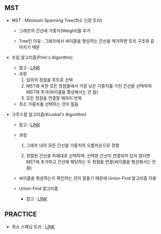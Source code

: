 ## MST

- MST : Minimum Spanning Tree(최소 신장 트리)

  - 그래프의 간선에 가중치(Weight)를 추가

  - Tree인 이유 : 그래프에서 싸이클을 형성하는 간선을 제거하면 트리 구조와 같아지기 때문

- 프림 알고리즘(Prim's Algorithm)

  - 참고 : [LINK](https://www.weeklyps.com/entry/프림-알고리즘-Prims-algorithm)
  - 과정
    1. 임의의 정점을 루트로 선택
    2. MST에 속한 모든 정점들에서 가장 낮은 가중치를 가진 간선을 선택하여 MST에 추가(싸이클을 형성해서는 안 됨)
    3. 모든 정점을 연결할 때까지 반복
  - 최소 가중치를 선택하는 것이 힘듬

- 크루스칼 알고리즘(Kruskal's Algorithm)

  - 참고 : [LINK](https://www.weeklyps.com/entry/크루스칼-알고리즘-Kruskals-algorithm?category=797114)

  - 과정

    1. 그래프 내의 모든 간선을 가중치의 오름차순으로 정렬

    2. 정렬된 간선을 차례대로 선택하며, 선택한 간선이 연결되어 있지 않다면 MST에 추가하고 간선에 해당하는 두 정점을 연결(싸이클을 형성해서는 안 됨)

  - 싸이클을 형성하는지 확인하는 것이 힘들기 때문에 Union-Find 알고리즘 이용

  - Union-Find 알고리즘

    - 참고 : [LINK](https://gmlwjd9405.github.io/2018/08/31/algorithm-union-find.html)

## PRACTICE

- 최소 스패닝 트리 : [LINK](https://www.acmicpc.net/problem/1197)